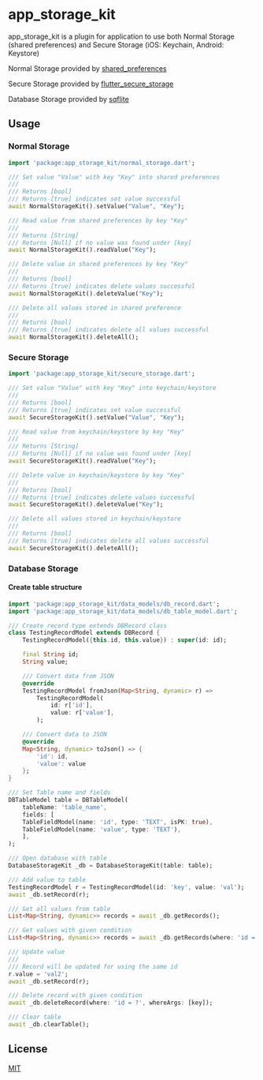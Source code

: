# app_storage_kit

app_storage_kit is a plugin for application to use both Normal Storage (shared preferences) and Secure Storage (iOS: Keychain, Android: Keystore)

Normal Storage provided by [shared_preferences](https://pub.dev/packages/shared_preferences)

Secure Storage provided by [flutter_secure_storage](https://pub.dev/packages/flutter_secure_storage)

Database Storage provided by [sqflite](https://pub.dev/packages/sqflite)

## Usage
### Normal Storage
```dart
import 'package:app_storage_kit/normal_storage.dart';

/// Set value "Value" with key "Key" into shared preferences
///
/// Returns [bool]
/// Returns [true] indicates set value successful
await NormalStorageKit().setValue("Value", "Key");

/// Read value from shared preferences by key "Key" 
///
/// Returns [String]
/// Returns [Null] if no value was found under [key]
await NormalStorageKit().readValue("Key");

/// Delete value in shared preferences by key "Key"
///
/// Returns [bool]
/// Returns [true] indicates delete values successful 
await NormalStorageKit().deleteValue("Key");

/// Delete all values stored in shared preference
///
/// Returns [bool]
/// Returns [true] indicates delete all values successful
await NormalStorageKit().deleteAll();
```
### Secure Storage
```dart
import 'package:app_storage_kit/secure_storage.dart';

/// Set value "Value" with key "Key" into keychain/keystore
///
/// Returns [bool]
/// Returns [true] indicates set value successful
await SecureStorageKit().setValue("Value", "Key");

/// Read value from keychain/keystore by key "Key" 
///
/// Returns [String]
/// Returns [Null] if no value was found under [key]
await SecureStorageKit().readValue("Key");

/// Delete value in keychain/keystore by key "Key"
///
/// Returns [bool]
/// Returns [true] indicates delete values successful 
await SecureStorageKit().deleteValue("Key");

/// Delete all values stored in keychain/keystore
///
/// Returns [bool]
/// Returns [true] indicates delete all values successful
await SecureStorageKit().deleteAll();
```
### Database Storage
#### Create table structure
```dart
import 'package:app_storage_kit/data_models/db_record.dart';
import 'package:app_storage_kit/data_models/db_table_model.dart';

/// Create record type extends DBRecord class
class TestingRecordModel extends DBRecord {
    TestingRecordModel({this.id, this.value}) : super(id: id);

    final String id;
    String value;

    /// Convert data from JSON
    @override
    TestingRecordModel fromJson(Map<String, dynamic> r) => 
        TestingRecordModel(
            id: r['id'], 
            value: r['value'],
        );

    /// Convert data to JSON
    @override
    Map<String, dynamic> toJson() => {
        'id': id, 
        'value': value
    };
}

/// Set Table name and fields
DBTableModel table = DBTableModel(
    tableName: 'table_name',
    fields: [
    TableFieldModel(name: 'id', type: 'TEXT', isPK: true),
    TableFieldModel(name: 'value', type: 'TEXT'),
    ],
);

/// Open database with table
DatabaseStorageKit _db = DatabaseStorageKit(table: table);

/// Add value to table
TestingRecordModel r = TestingRecordModel(id: 'key', value: 'val');
await _db.setRecord(r);

/// Get all values from table
List<Map<String, dynamic>> records = await _db.getRecords();

/// Get values with given condition
List<Map<String, dynamic>> records = await _db.getRecords(where: 'id = ?', whereArgs: [key]);

/// Update value
///
/// Record will be updated for using the same id
r.value = 'val2';
await _db.setRecord(r);

/// Delete record with given condition
await _db.deleteRecord(where: 'id = ?', whereArgs: [key]);

/// Clear table
await _db.clearTable();
```
## License
[MIT](https://choosealicense.com/licenses/mit/)
